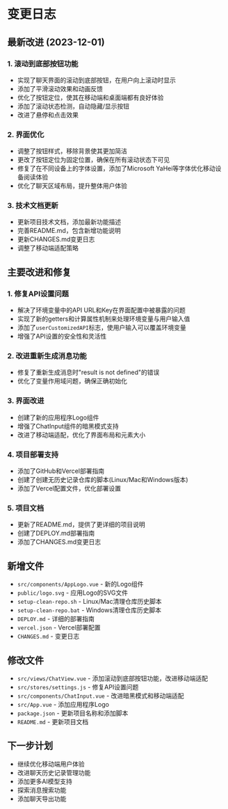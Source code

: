 # 变更日志

## 最新改进 (2023-12-01)

### 1. 滚动到底部按钮功能

- 实现了聊天界面的滚动到底部按钮，在用户向上滚动时显示
- 添加了平滑滚动效果和动画反馈
- 优化了按钮定位，使其在移动端和桌面端都有良好体验
- 添加了滚动状态检测，自动隐藏/显示按钮
- 改进了悬停和点击效果

### 2. 界面优化

- 调整了按钮样式，移除背景使其更加简洁
- 更改了按钮定位为固定位置，确保在所有滚动状态下可见
- 修复了在不同设备上的字体设置，添加了Microsoft YaHei等字体优化移动设备阅读体验
- 优化了聊天区域布局，提升整体用户体验

### 3. 技术文档更新

- 更新项目技术文档，添加最新功能描述
- 完善README.md，包含新增功能说明
- 更新CHANGES.md变更日志
- 调整了移动端适配策略

## 主要改进和修复

### 1. 修复API设置问题

- 解决了环境变量中的API URL和Key在界面配置中被暴露的问题
- 实现了新的getters和计算属性机制来处理环境变量与用户输入值
- 添加了`userCustomizedAPI`标志，使用户输入可以覆盖环境变量
- 增强了API设置的安全性和灵活性

### 2. 改进重新生成消息功能

- 修复了重新生成消息时"result is not defined"的错误
- 优化了变量作用域问题，确保正确初始化

### 3. 界面改进

- 创建了新的应用程序Logo组件
- 增强了ChatInput组件的暗黑模式支持
- 改进了移动端适配，优化了界面布局和元素大小

### 4. 项目部署支持

- 添加了GitHub和Vercel部署指南
- 创建了创建无历史记录仓库的脚本(Linux/Mac和Windows版本)
- 添加了Vercel配置文件，优化部署设置

### 5. 项目文档

- 更新了README.md，提供了更详细的项目说明
- 创建了DEPLOY.md部署指南
- 添加了CHANGES.md变更日志

## 新增文件

- `src/components/AppLogo.vue` - 新的Logo组件
- `public/logo.svg` - 应用Logo的SVG文件
- `setup-clean-repo.sh` - Linux/Mac清理仓库历史脚本
- `setup-clean-repo.bat` - Windows清理仓库历史脚本
- `DEPLOY.md` - 详细的部署指南
- `vercel.json` - Vercel部署配置
- `CHANGES.md` - 变更日志

## 修改文件

- `src/views/ChatView.vue` - 添加滚动到底部按钮功能，改进移动端适配
- `src/stores/settings.js` - 修复API设置问题
- `src/components/ChatInput.vue` - 改进暗黑模式和移动端适配
- `src/App.vue` - 添加应用程序Logo
- `package.json` - 更新项目名称和添加脚本
- `README.md` - 更新项目文档

## 下一步计划

- 继续优化移动端用户体验
- 改进聊天历史记录管理功能
- 添加更多AI模型支持
- 探索消息搜索功能
- 添加聊天导出功能 